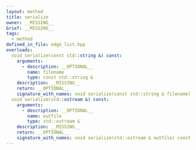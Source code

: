 ```yaml
---
layout: method
title: serialize
owner: __MISSING__
brief: __MISSING__
tags:
  - method
defined_in_file: edge_list.hpp
overloads:
  void serialize(const std::string &) const:
    arguments:
      - description: __OPTIONAL__
        name: filename
        type: const std::string &
    description: __MISSING__
    return: __OPTIONAL__
    signature_with_names: void serialize(const std::string & filename) const
  void serialize(std::ostream &) const:
    arguments:
      - description: __OPTIONAL__
        name: outfile
        type: std::ostream &
    description: __MISSING__
    return: __OPTIONAL__
    signature_with_names: void serialize(std::ostream & outfile) const
---
```


